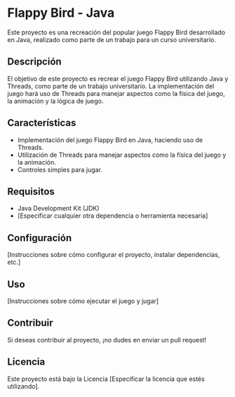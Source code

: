 # Flappy Bird - Java

Este proyecto es una recreación del popular juego Flappy Bird desarrollado en Java, realizado como parte de un trabajo para un curso universitario.

## Descripción

El objetivo de este proyecto es recrear el juego Flappy Bird utilizando Java y Threads, como parte de un trabajo universitario. La implementación del juego hará uso de Threads para manejar aspectos como la física del juego, la animación y la lógica de juego.

## Características

- Implementación del juego Flappy Bird en Java, haciendo uso de Threads.
- Utilización de Threads para manejar aspectos como la física del juego y la animación.
- Controles simples para jugar.

## Requisitos

- Java Development Kit (JDK)
- [Especificar cualquier otra dependencia o herramienta necesaria]

## Configuración

[Instrucciones sobre cómo configurar el proyecto, instalar dependencias, etc.]

## Uso

[Instrucciones sobre cómo ejecutar el juego y jugar]

## Contribuir

Si deseas contribuir al proyecto, ¡no dudes en enviar un pull request!

## Licencia

Este proyecto está bajo la Licencia [Especificar la licencia que estés utilizando].
